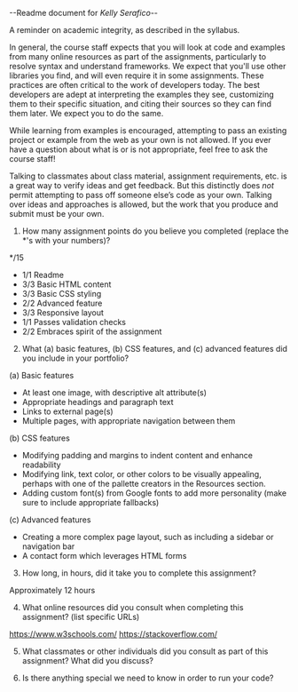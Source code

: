 --Readme document for *Kelly Serafico*--

A reminder on academic integrity, as described in the syllabus.

In general, the course staff expects that you will look at code and examples from many online resources as part of the assignments, particularly to resolve syntax and understand frameworks. We expect that you'll use other libraries you find, and will even require it in some assignments. These practices are often critical to the work of developers today. The best developers are adept at interpreting the examples they see, customizing them to their specific situation, and citing their sources so they can find them later. We expect you to do the same.

While learning from examples is encouraged, attempting to pass an existing project or example from the web as your own is not allowed. If you ever have a question about what is or is not appropriate, feel free to ask the course staff!

Talking to classmates about class material, assignment requirements, etc. is a great way to verify ideas and get feedback. But this distinctly does *not* permit attempting to pass off someone else’s code as your own. Talking over ideas and approaches is allowed, but the work that you produce and submit must be your own.

1. How many assignment points do you believe you completed (replace the *'s with your numbers)?

*/15
- 1/1 Readme
- 3/3 Basic HTML content
- 3/3 Basic CSS styling
- 2/2 Advanced feature
- 3/3 Responsive layout
- 1/1 Passes validation checks
- 2/2 Embraces spirit of the assignment

2. What (a) basic features, (b) CSS features, and (c) advanced features did you include in your portfolio?

(a) Basic features

- At least one image, with descriptive alt attribute(s)
- Appropriate headings and paragraph text
- Links to external page(s)
- Multiple pages, with appropriate navigation between them

(b) CSS features

- Modifying padding and margins to indent content and enhance readability
- Modifying link, text color, or other colors to be visually appealing, perhaps with one of the pallette creators in the Resources section.
- Adding custom font(s) from Google fonts to add more personality (make sure to include appropriate fallbacks)

(c) Advanced features

- Creating a more complex page layout, such as including a sidebar or navigation bar
- A contact form which leverages HTML forms

3. How long, in hours, did it take you to complete this assignment?

Approximately 12 hours

4. What online resources did you consult when completing this assignment? (list specific URLs)

https://www.w3schools.com/
https://stackoverflow.com/

5. What classmates or other individuals did you consult as part of this assignment? What did you discuss?

6. Is there anything special we need to know in order to run your code?
